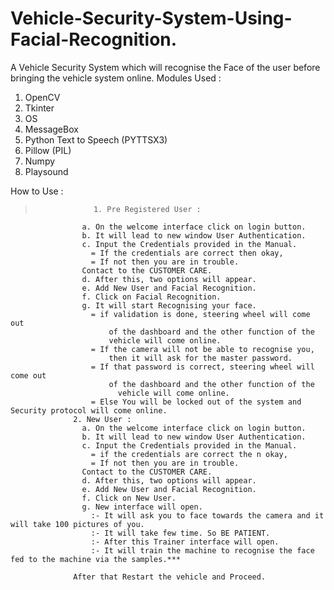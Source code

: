 # Vehicle-Security-System-Using-Facial-Recognition.
A Vehicle Security System which will recognise the Face of the user before bringing the vehicle system online.
Modules Used : 
  1. OpenCV
  2. Tkinter
  3. OS
  4. MessageBox
  5. Python Text to Speech (PYTTSX3)
  6. Pillow (PIL)
  7. Numpy
  8. Playsound
  
How to Use : 
>                
>                  
>                    
>                      
>                        
>                          
>                  1. Pre Registered User :                
                    a. On the welcome interface click on login button.                
                    b. It will lead to new window User Authentication.
                    c. Input the Credentials provided in the Manual.
                      = If the credentials are correct then okay,
                      = If not then you are in trouble.
                    Contact to the CUSTOMER CARE.
                    d. After this, two options will appear.
                    e. Add New User and Facial Recognition.
                    f. Click on Facial Recognition.
                    g. It will start Recognising your face.
                      = if validation is done, steering wheel will come out
                          of the dashboard and the other function of the
                          vehicle will come online.
                      = If the camera will not be able to recognise you,
                          then it will ask for the master password.
                      = If that password is correct, steering wheel will come out
                          of the dashboard and the other function of the
                            vehicle will come online.
                      = Else You will be locked out of the system and Security protocol will come online.
                  2. New User :
                    a. On the welcome interface click on login button.
                    b. It will lead to new window User Authentication.
                    c. Input the Credentials provided in the Manual.
                      = if the credentials are correct the n okay,
                      = If not then you are in trouble.
                    Contact to the CUSTOMER CARE.
                    d. After this, two options will appear.
                    e. Add New User and Facial Recognition.
                    f. Click on New User.
                    g. New interface will open.
                      :- It will ask you to face towards the camera and it will take 100 pictures of you.
                      :- It will take few time. So BE PATIENT.
                      :- After this Trainer interface will open.
                      :- It will train the machine to recognise the face fed to the machine via the samples.***
                  
                  After that Restart the vehicle and Proceed.
                  
